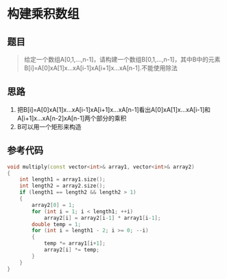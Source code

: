 # 构建乘积数组
## 题目
> 给定一个数组A[0,1,...,n-1]，请构建一个数组B[0,1,...,n-1]，其中B中的元素B[i]=A[0]xA[1]x...xA[i-1]xA[i+1]x...xA[n-1].不能使用除法

## 思路
1. 把B[i]=A[0]xA[1]x...xA[i-1]xA[i+1]x...xA[n-1]看出A[0]xA[1]x...xA[i-1]和A[i+1]x...xA[n-2]xA[n-1]两个部分的乘积
2. B可以用一个矩形来构造
## 参考代码
```C++
void multiply(const vector<int>& array1, vector<int>& array2)
{
    int length1 = array1.size();
    int length2 = array2.size();
    if (length1 == length2 && length2 > 1)
    {
        array2[0] = 1;
        for (int i = 1; i < length1; ++i)
            array2[i] = array2[i-1] * array1[i-1];
        double temp = 1;
        for (int i = length1 - 2; i >= 0; --i)
        {
            temp *= array1[i+1];
            array2[i] *= temp;
        }
    }
}
```